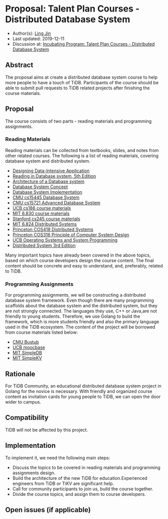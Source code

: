 # Proposal: Talent Plan Courses - Distributed Database System

- Author(s): [Ling Jin](https://github.com/JinLingChristoher)
- Last updated: 2019-12-11
- Discussion at: [Incubating Program: Talent Plan Courses - Distributed Database System](https://github.com/pingcap/community/issues/141)

## Abstract

The proposal aims at create a distributed database system course to help more people to have a touch of TiDB. Participants of the course should be able to submit pull requests to TiDB related projects after finishing the course materials.

## Proposal

The course consists of two parts - reading materials and programming assignments.

### Reading Materials

Reading materials can be collected from textbooks, slides, and notes from other related courses. The following is a list of reading materials, covering database system and distributed system.

- [Designing Data-Intensive Application](https://dataintensive.net/)
- [Reading in Database system, 5th Edition](http://www.redbook.io/)
- [Architecture of a Database system](http://db.cs.berkeley.edu/papers/fntdb07-architecture.pdf)
- [Database System Concept](https://www.db-book.com/db6/index.html)
- [Database System Implementation](http://infolab.stanford.edu/~ullman/dbsi.html)
- [CMU cs15445 Database System](https://15445.courses.cs.cmu.edu/fall2019/schedule.html)
- [CMU cs15721 Advanced Database System](https://15721.courses.cs.cmu.edu/spring2019/schedule.html)
- [UCB cs186 course materials](https://cs186berkeley.net/)
- [MIT 6.830 course materials](http://db.csail.mit.edu/6.830/)
- [Stanford cs245 course materials](http://web.stanford.edu/class/cs245/)
- [MIT 6.824 Distributed Systems](https://pdos.csail.mit.edu/6.824/)
- [Princeton COS418 Distributed Systems](https://www.cs.princeton.edu/courses/archive/fall19/cos418/)
- [Princeton COS316 Principle of Computer System Design](https://www.cs.princeton.edu/courses/archive/fall19/cos316/)
- [UCB Operating Systems and System Programming](https://cs162.eecs.berkeley.edu/)
- [Distributed System 3rd Edition](https://www.distributed-systems.net/)

Many important topics have already been covered in the above topics, based on which course developers design the course content. The final content should be concrete and easy to understand, and, preferably, related to TiDB.

### Programming Assignments

For programming assignments, we will be constructing a distributed database system framework. Even though there are many programming scaffolds about the database system and the distributed system, but they are not strongly connected. The languages they use, C++ or Java,are not friendly to young students. Therefore, we use Golang to build the framework, which is more students friendly and also the primary language used in the TiDB ecosystem. The content of the project will be borrowed from course materials listed below:

- [CMU Bustub](https://github.com/cmu-db/bustub)
- [UCB moocbase](https://github.com/berkeley-cs186/fa19-moocbase)
- [MIT SimpleDB](https://github.com/MIT-DB-Class/simple-db-hw)
- [MIT SimpleKV](https://github.com/MIT-DB-Class/simpleKV)

## Rationale

For TiDB Community, an educational distributed database system project in Golang for the novice is necessary. With friendly and organized course content as invitation cards for young people to TiDB, we can open the door wider to campus.

## Compatibility

TiDB will not be affected by this project.

## Implementation

To implement it, we need the following main steps:

- Discuss the topics to be covered in reading materials and programming assignments design.
- Build the architecture of the new TiDB for education.Experienced engineers from TiDB or TiKV are significant help.
- Call for community participants to join us, build the course together.
- Divide the course topics, and assign them to course developers.

## Open issues (if applicable)
